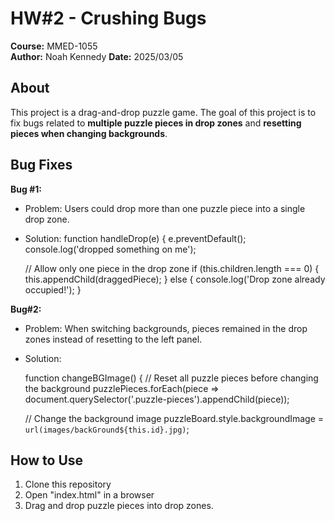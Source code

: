 # HW#2 - Crushing Bugs
**Course:** MMED-1055  
**Author:** Noah Kennedy 
**Date:** 2025/03/05

## About
This project is a drag-and-drop puzzle game. The goal of this project is to fix bugs related to **multiple puzzle pieces in drop zones** and **resetting pieces when changing backgrounds**.

## Bug Fixes 
**Bug #1:** 
- Problem: Users could drop more than one puzzle piece into a single drop zone.
- Solution: 
    function handleDrop(e) {
    e.preventDefault();
    console.log('dropped something on me');

    // Allow only one piece in the drop zone
    if (this.children.length === 0) {
        this.appendChild(draggedPiece);
    } else {
        console.log('Drop zone already occupied!');
    }

**Bug#2:**
- Problem: When switching backgrounds, pieces remained in the drop zones instead of resetting to the left panel.
- Solution: 
    
    function changeBGImage() {
    // Reset all puzzle pieces before changing the background
    puzzlePieces.forEach(piece => document.querySelector('.puzzle-pieces').appendChild(piece));

    // Change the background image
    puzzleBoard.style.backgroundImage = `url(images/backGround${this.id}.jpg)`;

## How to Use
1. Clone this repository
2. Open "index.html" in a browser
3. Drag and drop puzzle pieces into drop zones.
